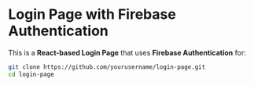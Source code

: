 #  Login Page with Firebase Authentication
This is a **React-based Login Page** that uses **Firebase Authentication** for: 

```sh
git clone https://github.com/yourusername/login-page.git
cd login-page

 

